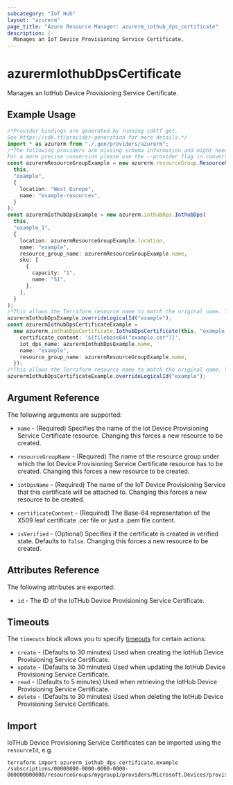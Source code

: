 ```yaml
---
subcategory: "IoT Hub"
layout: "azurerm"
page_title: "Azure Resource Manager: azurerm_iothub_dps_certificate"
description: |-
  Manages an IoT Device Provisioning Service Certificate.
---
```


# azurermIothubDpsCertificate

Manages an IotHub Device Provisioning Service Certificate.

## Example Usage

```typescript
/*Provider bindings are generated by running cdktf get.
See https://cdk.tf/provider-generation for more details.*/
import * as azurerm from "./.gen/providers/azurerm";
/*The following providers are missing schema information and might need manual adjustments to synthesize correctly: azurerm.
For a more precise conversion please use the --provider flag in convert.*/
const azurermResourceGroupExample = new azurerm.resourceGroup.ResourceGroup(
  this,
  "example",
  {
    location: "West Europe",
    name: "example-resources",
  }
);
const azurermIothubDpsExample = new azurerm.iothubDps.IothubDps(
  this,
  "example_1",
  {
    location: azurermResourceGroupExample.location,
    name: "example",
    resource_group_name: azurermResourceGroupExample.name,
    sku: [
      {
        capacity: "1",
        name: "S1",
      },
    ],
  }
);
/*This allows the Terraform resource name to match the original name. You can remove the call if you don't need them to match.*/
azurermIothubDpsExample.overrideLogicalId("example");
const azurermIothubDpsCertificateExample =
  new azurerm.iothubDpsCertificate.IothubDpsCertificate(this, "example_2", {
    certificate_content: '${filebase64("example.cer")}',
    iot_dps_name: azurermIothubDpsExample.name,
    name: "example",
    resource_group_name: azurermResourceGroupExample.name,
  });
/*This allows the Terraform resource name to match the original name. You can remove the call if you don't need them to match.*/
azurermIothubDpsCertificateExample.overrideLogicalId("example");

```

## Argument Reference

The following arguments are supported:

*   `name` - (Required) Specifies the name of the Iot Device Provisioning Service Certificate resource. Changing this forces a new resource to be created.

*   `resourceGroupName` - (Required) The name of the resource group under which the Iot Device Provisioning Service Certificate resource has to be created. Changing this forces a new resource to be created.

*   `iotDpsName` - (Required) The name of the IoT Device Provisioning Service that this certificate will be attached to. Changing this forces a new resource to be created.

*   `certificateContent` - (Required) The Base-64 representation of the X509 leaf certificate .cer file or just a .pem file content.

*   `isVerified` - (Optional) Specifies if the certificate is created in verified state. Defaults to `false`. Changing this forces a new resource to be created.

## Attributes Reference

The following attributes are exported:

* `id` - The ID of the IoTHub Device Provisioning Service Certificate.

## Timeouts

The `timeouts` block allows you to specify [timeouts](https://www.terraform.io/language/resources/syntax#operation-timeouts) for certain actions:

* `create` - (Defaults to 30 minutes) Used when creating the IotHub Device Provisioning Service Certificate.
* `update` - (Defaults to 30 minutes) Used when updating the IotHub Device Provisioning Service Certificate.
* `read` - (Defaults to 5 minutes) Used when retrieving the IotHub Device Provisioning Service Certificate.
* `delete` - (Defaults to 30 minutes) Used when deleting the IotHub Device Provisioning Service Certificate.

## Import

IoTHub Device Provisioning Service Certificates can be imported using the `resourceId`, e.g.

```console
terraform import azurerm_iothub_dps_certificate.example /subscriptions/00000000-0000-0000-0000-000000000000/resourceGroups/mygroup1/providers/Microsoft.Devices/provisioningServices/example/certificates/example
```
